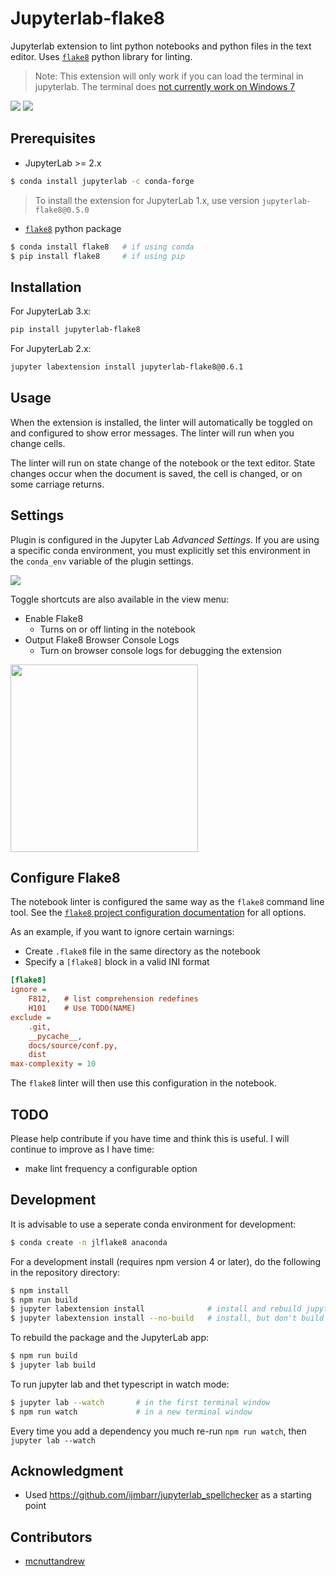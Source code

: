 # Jupyterlab-flake8

Jupyterlab extension to lint python notebooks and python files in the text editor. Uses [`flake8`](http://flake8.pycqa.org/en/latest/) python library for linting.

> Note: This extension will only work if you can load the terminal in jupyterlab. The terminal does [not currently work on Windows 7](https://github.com/jupyterlab/jupyterlab/issues/3647)

<img src="img/example.png" />

<img src="img/editor-example.png" />

## Prerequisites

- JupyterLab >= 2.x

```bash
$ conda install jupyterlab -c conda-forge
```

> To install the extension for JupyterLab 1.x, use version `jupyterlab-flake8@0.5.0`

- [`flake8`](http://flake8.pycqa.org/en/latest/) python package

```bash
$ conda install flake8   # if using conda
$ pip install flake8     # if using pip
```

## Installation

For JupyterLab 3.x:

```bash
pip install jupyterlab-flake8
```

For JupyterLab 2.x:

```bash
jupyter labextension install jupyterlab-flake8@0.6.1
```


## Usage

When the extension is installed, the linter will automatically be toggled on and configured to show error messages. The linter will run when you change cells.

The linter will run on state change of the notebook or the text editor. State changes occur when the document is saved, the cell is changed, or on some carriage returns.

## Settings

Plugin is configured in the Jupyter Lab _Advanced Settings_.
If you are using a specific conda environment, you must explicitly set this environment in the `conda_env` variable of the plugin settings.

<img src="img/settings.png" />

Toggle shortcuts are also available in the view menu:

- Enable Flake8
  - Turns on or off linting in the notebook
- Output Flake8 Browser Console Logs
  - Turn on browser console logs for debugging the extension

<img src="img/options.png" width="300" />

## Configure Flake8

The notebook linter is configured the same way as the `flake8` command line tool. See the [`flake8` project configuration documentation](http://flake8.pycqa.org/en/latest/user/configuration.html#project-configuration) for all options.

As an example, if you want to ignore certain warnings:

- Create `.flake8` file in the same directory as the notebook
- Specify a `[flake8]` block in a valid INI format

```ini
[flake8]
ignore =
    F812,   # list comprehension redefines
    H101    # Use TODO(NAME)
exclude =
    .git,
    __pycache__,
    docs/source/conf.py,
    dist
max-complexity = 10
```

The `flake8` linter will then use this configuration in the notebook.

## TODO

Please help contribute if you have time and think this is useful. I will continue to improve as I have time:

- make lint frequency a configurable option

## Development

It is advisable to use a seperate conda environment for development:

```bash
$ conda create -n jlflake8 anaconda
```

For a development install (requires npm version 4 or later), do the following in the repository directory:

```bash
$ npm install
$ npm run build
$ jupyter labextension install              # install and rebuild jupyterlab
$ jupyter labextension install --no-build   # install, but don't build (built during `jupyter lab --watch`)
```

To rebuild the package and the JupyterLab app:

```bash
$ npm run build
$ jupyter lab build
```

To run jupyter lab and thet typescript in watch mode:

```bash
$ jupyter lab --watch       # in the first terminal window
$ npm run watch             # in a new terminal window
```

Every time you add a dependency you much re-run `npm run watch`, then `jupyter lab --watch`

## Acknowledgment

- Used https://github.com/ijmbarr/jupyterlab_spellchecker as a starting point

## Contributors

- [mcnuttandrew](https://github.com/mcnuttandrew)
